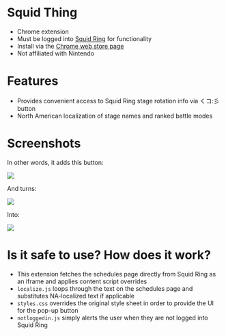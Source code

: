 # Squid Thing

- Chrome extension
- Must be logged into [Squid Ring](https://splatoon.nintendo.net/) for functionality
- Install via the [Chrome web store page](https://chrome.google.com/webstore/detail/squid-thing/acladlefcbpicihheonbnonmgdemeoco)
- Not affiliated with Nintendo

# Features

- Provides convenient access to Squid Ring stage rotation info via くコ:彡 button
- North American localization of stage names and ranked battle modes

# Screenshots

In other words, it adds this button:

![](https://i.imgur.com/MHH2MkZ.gif)

And turns:

![](https://i.imgur.com/4UwMpLC.gif)

Into:

![](https://i.imgur.com/M9TcEiY.gif)

# Is it safe to use? How does it work?

- This extension fetches the schedules page directly from Squid Ring as an iframe and applies content script overrides
- `localize.js` loops through the text on the schedules page and substitutes NA-localized text if applicable
- `styles.css` overrides the original style sheet in order to provide the UI for the pop-up button
- `notloggedin.js` simply alerts the user when they are not logged into Squid Ring
